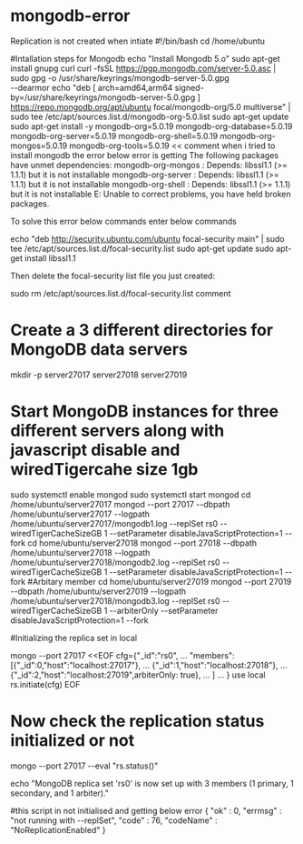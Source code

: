 # mongodb-error
Replication is not created when intiate 
#!/bin/bash
cd /home/ubuntu

#Intallation steps for Mongodb
echo "Install Mongodb 5.o"
sudo apt-get install gnupg curl
curl -fsSL https://pgp.mongodb.com/server-5.0.asc | \
   sudo gpg -o /usr/share/keyrings/mongodb-server-5.0.gpg \
   --dearmor
echo "deb [ arch=amd64,arm64 signed-by=/usr/share/keyrings/mongodb-server-5.0.gpg ] https://repo.mongodb.org/apt/ubuntu focal/mongodb-org/5.0 multiverse" | sudo tee /etc/apt/sources.list.d/mongodb-org-5.0.list
sudo apt-get update
sudo apt-get install -y mongodb-org=5.0.19 mongodb-org-database=5.0.19 mongodb-org-server=5.0.19 mongodb-org-shell=5.0.19 mongodb-org-mongos=5.0.19 mongodb-org-tools=5.0.19
<< comment
when i tried to install mongodb the error below error is getting 
 The following packages have unmet dependencies:
 mongodb-org-mongos : Depends: libssl1.1 (>= 1.1.1) but it is not installable
 mongodb-org-server : Depends: libssl1.1 (>= 1.1.1) but it is not installable
 mongodb-org-shell : Depends: libssl1.1 (>= 1.1.1) but it is not installable
E: Unable to correct problems, you have held broken packages.

To solve this error below commands enter below commands

  echo "deb http://security.ubuntu.com/ubuntu focal-security main" | sudo tee /etc/apt/sources.list.d/focal-security.list
   sudo apt-get update
   sudo apt-get install libssl1.1 

   Then delete the focal-security list file you just created:

   sudo rm /etc/apt/sources.list.d/focal-security.list 
comment
# Create a 3 different directories for MongoDB data servers
mkdir -p server27017 server27018 server27019

# Start MongoDB instances for three different servers along with javascript disable and wiredTigercahe size 1gb
sudo systemctl enable mongod
sudo systemctl start mongod
cd /home/ubuntu/server27017
mongod --port 27017 --dbpath /home/ubuntu/server27017 --logpath /home/ubuntu/server27017/mongodb1.log --replSet rs0 --wiredTigerCacheSizeGB 1 --setParameter disableJavaScriptProtection=1 --fork
cd home/ubuntu/server27018
mongod --port 27018 --dbpath /home/ubuntu/server27018 --logpath /home/ubuntu/server27018/mongodb2.log --replSet rs0 --wiredTigerCacheSizeGB 1 --setParameter disableJavaScriptProtection=1 --fork
#Arbitary member
cd home/ubuntu/server27019
mongod --port 27019 --dbpath /home/ubuntu/server27019 --logpath /home/ubuntu/server27018/mongodb3.log --replSet rs0 --wiredTigerCacheSizeGB 1 --arbiterOnly  --setParameter disableJavaScriptProtection=1 --fork

#Initializing the replica set in local

mongo --port 27017 <<EOF
cfg={"_id":"rs0",
... "members":[{"_id":0,"host":"localhost:27017"},
... {"_id":1,"host":"localhost:27018"},
... {"_id":2,"host":"localhost:27019",arbiterOnly: true},
... ]
... }
use local
rs.initiate(cfg)
EOF

# Now check the replication status initialized or not
mongo --port 27017 --eval "rs.status()"

echo "MongoDB replica set 'rs0' is now set up with 3 members (1 primary, 1 secondary, and 1 arbiter)."


#this script in not initialised and getting below error
{
        "ok" : 0,
        "errmsg" : "not running with --replSet",
        "code" : 76,
        "codeName" : "NoReplicationEnabled"
}
